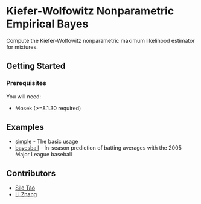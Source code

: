 # Kiefer-Wolfowitz Nonparametric Empirical Bayes
Compute the Kiefer-Wolfowitz nonparametric maximum likelihood estimator for mixtures.

## Getting Started
### Prerequisites 
You will need:
* Mosek (>=8.1.30 required)


## Examples
* [simple](https://github.com/sit836/KW_NPEB/tree/1D_KW/examples/simple) - The basic usage
* [bayesball](https://github.com/sit836/KW_NPEB/tree/1D_KW/examples/bayesball) - In-season prediction of batting averages with the 2005 Major
League baseball

## Contributors
* [Sile Tao](https://www.linkedin.com/in/sile-tao-95523941/)
* [Li Zhang](https://www.linkedin.com/in/li-zhang-0350833b/)
